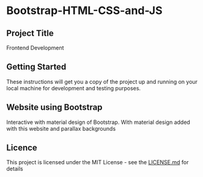 # Bootstrap-HTML-CSS-and-JS
<h2>Project Title</h2>
    <p>Frontend Development</p>

<h2>Getting Started</h2>
    <p>These instructions will get you a copy of the project up and running on your local machine for development and testing purposes.</p>
    
    
<h2>Website using Bootstrap</h2>
    <p>Interactive with material design of Bootstrap. With material design added with this website and parallax backgrounds</p>
    
    
<h2>Licence</h2>
    <p>This project is licensed under the MIT License - see the <a href="https://github.com/kousic17/Bootstrap-HTML-CSS-and-JS/blob/master/LICENSE">LICENSE.md</a> for details</p>
